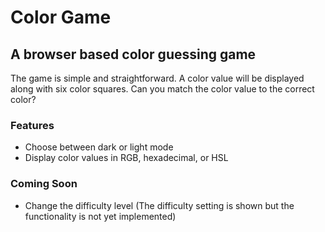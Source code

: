 # Color Game

## A browser based color guessing game

The game is simple and straightforward. A color value will be displayed along with six color squares. Can you match the color value to the correct color?

### Features

- Choose between dark or light mode
- Display color values in RGB, hexadecimal, or HSL

### Coming Soon

- Change the difficulty level (The difficulty setting is shown but the functionality is not yet implemented)
